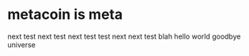 # metacoin is meta

next test
next test
next test
test next
next test
blah
hello world
goodbye universe
